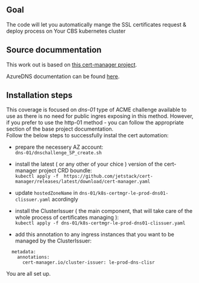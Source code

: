 ## Goal
The code will let you automatically mange the SSL certificates request & deploy process on Your CBS kubernetes cluster

## Source docummentation
This work out is based on [this cert-manager project](https://cert-manager.io/docs/tutorials/acme/ingress/#step-5-deploy-cert-manager).

AzureDNS documentation can be found [here](https://cert-manager.io/docs/configuration/acme/dns01/azuredns/#service-principal).


## Installation steps
This coverage is focused on *dns-01* type of ACME challenge available to use as there is no need for public ingres exposing in this method. However, if you prefer to use the http-01 method - you can follow the appropriate section of the base project documentation.  
Follow the below steps to successfully instal the cert automation:


 -  prepare the necessery AZ account:  
 ```dns-01/dnschallenge_SP_create.sh```
 - install the latest ( or any other of your chice  ) version of the cert-manager project CRD boundle:  
 ```kubectl apply -f  https://github.com/jetstack/cert-manager/releases/latest/download/cert-manager.yaml```

 - update ```hostedZoneName``` in ```dns-01/k8s-certmgr-le-prod-dns01-clissuer.yaml``` acordingly

 - install the ClusterIssuer ( the main component, that will take care of the whole process of certificates managing ):  
 ```kubectl apply -f dns-01/k8s-certmgr-le-prod-dns01-clissuer.yaml```
 
 - add this annotation to any ingress instances that you want to be managed by the ClusterIssuer:
  ```
    metadata:
      annotations:
        cert-manager.io/cluster-issuer: le-prod-dns-clisr
  ```
  You are all set up.
  
